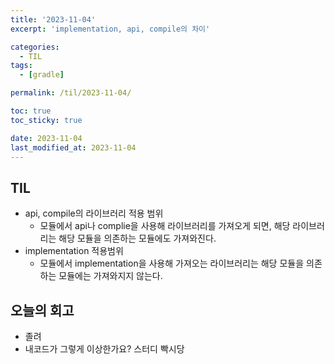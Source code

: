 ```yaml
---
title: '2023-11-04'
excerpt: 'implementation, api, compile의 차이'

categories:
  - TIL
tags:
  - [gradle]

permalink: /til/2023-11-04/

toc: true
toc_sticky: true

date: 2023-11-04
last_modified_at: 2023-11-04
---
```


## TIL

- api, compile의 라이브러리 적용 범위
  - 모듈에서 api나 complie을 사용해 라이브러리를 가져오게 되면, 해당 라이브러리는 해당 모듈을 의존하는 모듈에도 가져와진다.
- implementation 적용범위
  - 모듈에서 implementation을 사용해 가져오는 라이브러리는 해당 모듈을 의존하는 모듈에는 가져와지지 않는다.

## 오늘의 회고

- 졸려
- 내코드가 그렇게 이상한가요? 스터디 빡시당
